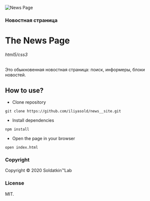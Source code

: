 ![News Page](https://user-images.githubusercontent.com/18165909/75601031-29d4ea80-5ac8-11ea-994d-9eeed7edee7c.png)
### Новостная страница
# The News Page

###### html5/сss3 

Это обыкновенная новостная страница: поиск, информеры, блоки новостей.

## How to use?
* Clone repository

```git clone https://github.com/iliyasold/news__site.git```

* Install dependencies

```npm install```

* Open the page in your browser

```open index.html```

### Copyright
Copyright © 2020 Soldatkin™Lab

### License
MIT.
